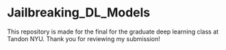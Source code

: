 # Jailbreaking_DL_Models
This repository is made for the final for the graduate deep learning class at Tandon NYU.
Thank you for reviewing my submission!
